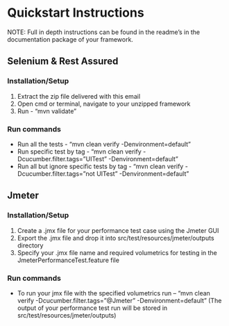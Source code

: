 # Quickstart Instructions
NOTE: Full in depth instructions can be found in the readme’s in the documentation package of your framework.
## Selenium & Rest Assured
### Installation/Setup
1.	Extract the zip file delivered with this email
2.	Open cmd or terminal, navigate to your unzipped framework
3.	Run - “mvn validate”
### Run commands
* 	Run all the tests - “mvn clean verify -Denvironment=default”
* 	Run specific test by tag - “mvn clean verify -Dcucumber.filter.tags=”UITest” -Denvironment=default”
* 	Run all but ignore specific tests by tag - “mvn clean verify -Dcucumber.filter.tags=”not UITest” -Denvironment=default”
## Jmeter
### Installation/Setup
1. Create a .jmx file for your performance test case using the Jmeter GUI
2. Export the .jmx file and drop it into src/test/resources/jmeter/outputs directory
3. Specify your .jmx file name and required volumetrics for testing in the JmeterPerformanceTest.feature file
### Run commands
* 	To run your jmx file with the specified volumetrics run – “mvn clean verify -Dcucumber.filter.tags=”@Jmeter” -Denvironment=default” (The output of your performance test run will be stored in src/test/resources/jmeter/outputs)
